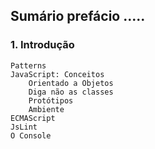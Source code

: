 ## Sumário prefácio .....

### 1. Introdução
    Patterns
    JavaScript: Conceitos
        Orientado a Objetos
        Diga não as classes
        Protótipos
        Ambiente
    ECMAScript
    JsLint
    O Console
